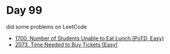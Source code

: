 # Day 99

did some problems on LeetCode

- [1700. Number of Students Unable to Eat Lunch (PoTD, Easy)](https://leetcode.com/problems/number-of-students-unable-to-eat-lunch/description/?envType=daily-question&envId=2024-04-08)
- [2073. Time Needed to Buy Tickets (Easy)](https://leetcode.com/problems/time-needed-to-buy-tickets/description/)
